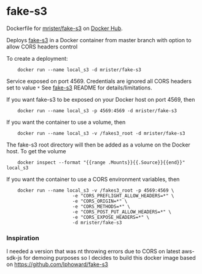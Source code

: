 # fake-s3

Dockerfile for
[mrister/fake-s3](https://registry.hub.docker.com/u/mrister/fake-s3/)
on [Docker Hub](https://registry.hub.docker.com).

Deploys [fake-s3](https://github.com/jubos/fake-s3) in a Docker container from master branch with option to allow CORS headers control

To create a deployment:

        docker run --name local_s3 -d mrister/fake-s3

Service exposed on port 4569.  Credentials are ignored all CORS headers set to value `*`
See [fake-s3](https://github.com/jubos/fake-s3) README for details/limitations.

If you want fake-s3 to be exposed on your Docker host on port 4569, then

        docker run --name local_s3 -p 4569:4569 -d mrister/fake-s3

If you want the container to use a volume, then

        docker run --name local_s3 -v /fakes3_root -d mrister/fake-s3

The fake-s3 root directory will then be added as a volume on the Docker host. To get the volume

        docker inspect --format "{{range .Mounts}}{{.Source}}{{end}}" local_s3

If you want the container to use a CORS environment variables, then

        docker run --name local_s3 -v /fakes3_root -p 4569:4569 \
                            -e "CORS_PREFLIGHT_ALLOW_HEADERS=*" \
                            -e "CORS_ORIGIN=*" \
                            -e "CORS_METHODS=*" \
                            -e "CORS_POST_PUT_ALLOW_HEADERS=*" \
                            -e "CORS_EXPOSE_HEADERS=*" \
                            -d mrister/fake-s3

### Inspiration
I needed a version that was nt throwing errors due to CORS on latest aws-sdk-js for demoing purposes so I decides to build this docker image based on https://github.com/lphoward/fake-s3
